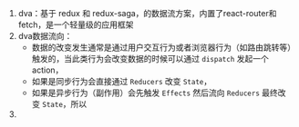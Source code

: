 1. dva：基于 redux 和 redux-saga，的数据流方案，内置了react-router和fetch，是一个轻量级的应用框架
2. dva数据流向：
   - 数据的改变发生通常是通过用户交互行为或者浏览器行为（如路由跳转等）触发的，当此类行为会改变数据的时候可以通过 `dispatch` 发起一个 action，
   - 如果是同步行为会直接通过 `Reducers` 改变 `State`，
   - 如果是异步行为（副作用）会先触发 `Effects` 然后流向 `Reducers` 最终改变 `State`，所以
3. 


